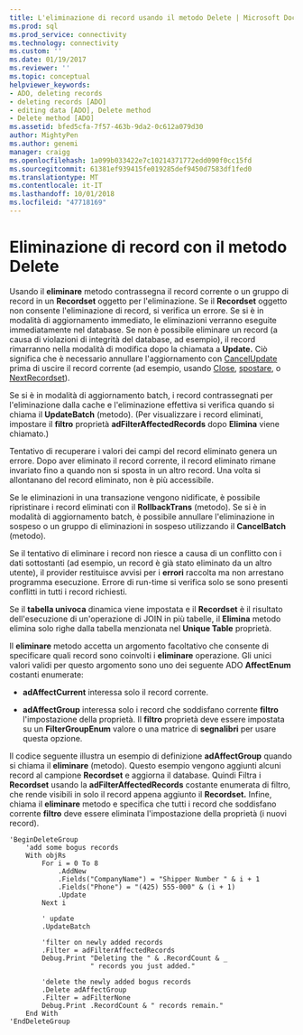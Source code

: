 ```yaml
---
title: L'eliminazione di record usando il metodo Delete | Microsoft Docs
ms.prod: sql
ms.prod_service: connectivity
ms.technology: connectivity
ms.custom: ''
ms.date: 01/19/2017
ms.reviewer: ''
ms.topic: conceptual
helpviewer_keywords:
- ADO, deleting records
- deleting records [ADO]
- editing data [ADO], Delete method
- Delete method [ADO]
ms.assetid: bfed5cfa-7f57-463b-9da2-0c612a079d30
author: MightyPen
ms.author: genemi
manager: craigg
ms.openlocfilehash: 1a099b033422e7c10214371772edd090f0cc15fd
ms.sourcegitcommit: 61381ef939415fe019285def9450d7583df1fed0
ms.translationtype: MT
ms.contentlocale: it-IT
ms.lasthandoff: 10/01/2018
ms.locfileid: "47718169"
---
```

# <a name="deleting-records-using-the-delete-method"></a>Eliminazione di record con il metodo Delete
Usando il **eliminare** metodo contrassegna il record corrente o un gruppo di record in un **Recordset** oggetto per l'eliminazione. Se il **Recordset** oggetto non consente l'eliminazione di record, si verifica un errore. Se si è in modalità di aggiornamento immediato, le eliminazioni verranno eseguite immediatamente nel database. Se non è possibile eliminare un record (a causa di violazioni di integrità del database, ad esempio), il record rimarranno nella modalità di modifica dopo la chiamata a **Update.** Ciò significa che è necessario annullare l'aggiornamento con [CancelUpdate](../../../ado/reference/ado-api/cancelupdate-method-ado.md) prima di uscire il record corrente (ad esempio, usando [Close](../../../ado/reference/ado-api/close-method-ado.md), [spostare](../../../ado/reference/ado-api/move-method-ado.md), o [ NextRecordset](../../../ado/reference/ado-api/nextrecordset-method-ado.md)).  
  
 Se si è in modalità di aggiornamento batch, i record contrassegnati per l'eliminazione dalla cache e l'eliminazione effettiva si verifica quando si chiama il **UpdateBatch** (metodo). (Per visualizzare i record eliminati, impostare il **filtro** proprietà **adFilterAffectedRecords** dopo **Elimina** viene chiamato.)  
  
 Tentativo di recuperare i valori dei campi del record eliminato genera un errore. Dopo aver eliminato il record corrente, il record eliminato rimane invariato fino a quando non si sposta in un altro record. Una volta si allontanano del record eliminato, non è più accessibile.  
  
 Se le eliminazioni in una transazione vengono nidificate, è possibile ripristinare i record eliminati con il **RollbackTrans** (metodo). Se si è in modalità di aggiornamento batch, è possibile annullare l'eliminazione in sospeso o un gruppo di eliminazioni in sospeso utilizzando il **CancelBatch** (metodo).  
  
 Se il tentativo di eliminare i record non riesce a causa di un conflitto con i dati sottostanti (ad esempio, un record è già stato eliminato da un altro utente), il provider restituisce avvisi per i **errori** raccolta ma non arrestano programma esecuzione. Errore di run-time si verifica solo se sono presenti conflitti in tutti i record richiesti.  
  
 Se il **tabella univoca** dinamica viene impostata e il **Recordset** è il risultato dell'esecuzione di un'operazione di JOIN in più tabelle, il **Elimina** metodo elimina solo righe dalla tabella menzionata nel **Unique Table** proprietà.  
  
 Il **eliminare** metodo accetta un argomento facoltativo che consente di specificare quali record sono coinvolti i **eliminare** operazione. Gli unici valori validi per questo argomento sono uno dei seguente ADO **AffectEnum** costanti enumerate:  
  
-   **adAffectCurrent** interessa solo il record corrente.  
  
-   **adAffectGroup** interessa solo i record che soddisfano corrente **filtro** l'impostazione della proprietà. Il **filtro** proprietà deve essere impostata su un **FilterGroupEnum** valore o una matrice di **segnalibri** per usare questa opzione.  
  
 Il codice seguente illustra un esempio di definizione **adAffectGroup** quando si chiama il **eliminare** (metodo). Questo esempio vengono aggiunti alcuni record al campione **Recordset** e aggiorna il database. Quindi Filtra i **Recordset** usando la **adFilterAffectedRecords** costante enumerata di filtro, che rende visibili in solo il record appena aggiunto il **Recordset.** Infine, chiama il **eliminare** metodo e specifica che tutti i record che soddisfano corrente **filtro** deve essere eliminata l'impostazione della proprietà (i nuovi record).  
  
```  
'BeginDeleteGroup  
    'add some bogus records  
    With objRs  
        For i = 0 To 8  
            .AddNew  
            .Fields("CompanyName") = "Shipper Number " & i + 1  
            .Fields("Phone") = "(425) 555-000" & (i + 1)  
            .Update  
        Next i  
  
        ' update  
        .UpdateBatch  
  
        'filter on newly added records  
        .Filter = adFilterAffectedRecords  
        Debug.Print "Deleting the " & .RecordCount & _  
                    " records you just added."  
  
        'delete the newly added bogus records  
        .Delete adAffectGroup  
        .Filter = adFilterNone  
        Debug.Print .RecordCount & " records remain."  
    End With  
'EndDeleteGroup  
```
